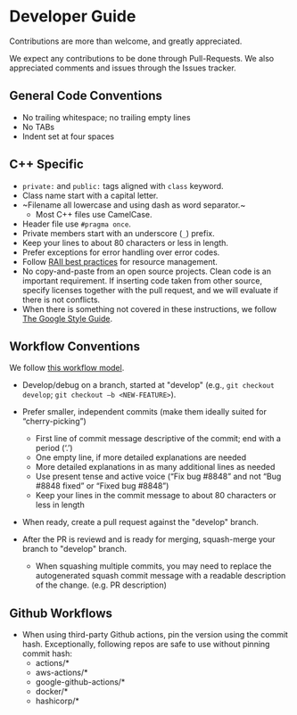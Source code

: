 Developer Guide
===============

Contributions are more than welcome, and greatly appreciated.

We expect any contributions to be done through Pull-Requests.
We also appreciated comments and issues through the Issues tracker.

General Code Conventions
-------------------------

* No trailing whitespace; no trailing empty lines
* No TABs
* Indent set at four spaces

C++ Specific
------------

* `private:` and `public:` tags aligned with `class` keyword.
* Class name start with a capital letter.
* ~Filename all lowercase and using dash as word separator.~
   * Most C++ files use CamelCase.
* Header file use `#pragma once`.
* Private members start with an underscore (`_`) prefix.
* Keep your lines to about 80 characters or less in length.
* Prefer exceptions for error handling over error codes.
* Follow [RAII best practices](RAII.md) for resource management.
* No copy-and-paste from an open source projects. Clean code is an important requirement. If inserting code taken from other source, specify licenses together with the pull request, and we will evaluate if there is not conflicts.
* When there is something not covered in these instructions, we follow [The Google Style Guide](https://google.github.io/styleguide/cppguide.html).

Workflow Conventions
--------------------

We follow [this workflow model](http://nvie.com/posts/a-successful-git-branching-model/).

* Develop/debug on a branch, started at "develop" (e.g., `git checkout develop`; `git checkout –b <NEW-FEATURE>`).

* Prefer smaller, independent commits (make them ideally suited for “cherry-picking”)

    * First line of commit message descriptive of the commit; end with a period (‘.’)
    * One empty line, if more detailed explanations are needed
    * More detailed explanations in as many additional lines as needed
    * Use present tense and active voice (“Fix bug #8848” and not “Bug #8848 fixed” or “Fixed bug #8848”)
    * Keep your lines in the commit message to about 80 characters or less in length

* When ready, create a pull request against the "develop" branch.
* After the PR is reviewd and is ready for merging, squash-merge your branch to "develop" branch.
    * When squashing multiple commits, you may need to replace the autogenerated squash commit message with a readable description of the change. (e.g. PR description)

Github Workflows
----------------

* When using third-party Github actions, pin the version using the commit hash.
Exceptionally, following repos are safe to use without pinning commit hash:
  * actions/*
  * aws-actions/*
  * google-github-actions/*
  * docker/*
  * hashicorp/*